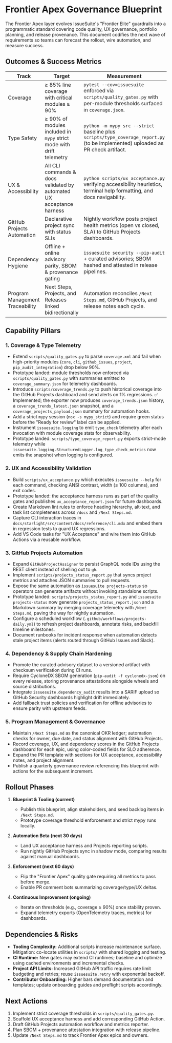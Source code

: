 # Frontier Apex Governance Blueprint

The Frontier Apex layer evolves IssueSuite's "Frontier Elite" guardrails into a
programmatic standard covering code quality, UX governance, portfolio planning,
and release provenance. This document codifies the next wave of requirements so
teams can forecast the rollout, wire automation, and measure success.

## Outcomes & Success Metrics

| Track | Target | Measurement |
| ----- | ------ | ----------- |
| Coverage | ≥ 85% line coverage with critical modules ≥ 90% | `pytest --cov=issuesuite` enforced via `scripts/quality_gates.py` with per-module thresholds surfaced in `coverage.json`. |
| Type Safety | ≥ 90% of modules included in `mypy` strict mode with drift telemetry | `python -m mypy src --strict` baseline plus `scripts/type_coverage_report.py` (to be implemented) uploaded as PR check artifact. |
| UX & Accessibility | All CLI commands & docs validated by automated UX acceptance harness | `python scripts/ux_acceptance.py` verifying accessibility heuristics, terminal help formatting, and docs navigability. |
| GitHub Projects Automation | Declarative project sync with status SLIs | Nightly workflow posts project health metrics (open vs closed, SLA) to GitHub Projects dashboards. |
| Dependency Hygiene | Offline + online advisory parity, SBOM & provenance gating | `issuesuite security --pip-audit` + curated advisories; SBOM hashed and attested in release pipelines. |
| Program Management Traceability | Next Steps, Projects, and Releases linked bidirectionally | Automation reconciles `/Next Steps.md`, GitHub Projects, and release notes each cycle. |

## Capability Pillars

### 1. Coverage & Type Telemetry

- Extend `scripts/quality_gates.py` to parse `coverage.xml` and fail when
  high-priority modules (`core`, `cli`, `github_issues`, `project`,
  `pip_audit_integration`) drop below 90%.
- Prototype landed: module thresholds now enforced via
  `scripts/quality_gates.py` with summaries emitted to
  `coverage_summary.json` for telemetry dashboards.
- Introduce `scripts/coverage_trends.py` to push historical coverage into the
  GitHub Projects dashboard and send alerts on 1% regressions. ✅ Implemented;
  the exporter now produces `coverage_trends.json` history, a
  `coverage_trends_latest.json` snapshot, and a `coverage_projects_payload.json`
  summary for automation hooks.
- Add a strict `mypy` session (`nox -s mypy_strict`) and require green status
  before the "Ready for review" label can be applied.
- Instrument `issuesuite.logging` to emit `type_check` telemetry after each
  invocation with module coverage stats for observability.
- Prototype landed: `scripts/type_coverage_report.py` exports strict-mode
  telemetry while `issuesuite.logging.StructuredLogger.log_type_check_metrics`
  now emits the snapshot when logging is configured.

### 2. UX and Accessibility Validation

- Build `scripts/ux_acceptance.py` which executes `issuesuite --help` for each
  command, checking ANSI contrast, width (≤ 100 columns), and exit codes.
- Prototype landed: the acceptance harness runs as part of the quality gates
  and publishes `ux_acceptance_report.json` for future dashboards.
- Create Markdown lint rules to enforce heading hierarchy, alt-text, and task
  list completeness across `/docs` and `/Next Steps.md`.
- Capture CLI interaction traces in `docs/starlight/src/content/docs/reference/cli.mdx` and embed them in
  regression tests to guard UX regressions.
- Add VS Code tasks for "UX Acceptance" and wire them into GitHub Actions via a
  reusable workflow.

### 3. GitHub Projects Automation

- Expand `GitHubProjectAssigner` to persist GraphQL node IDs using the REST
  client instead of shelling out to `gh`.
- Implement `scripts/projects_status_report.py` that syncs project metrics and
  attaches JSON summaries to pull requests.
- Expose the same automation as `issuesuite projects-status` so operators can
  generate artifacts without invoking standalone scripts.
- Prototype landed: `scripts/projects_status_report.py` and `issuesuite
  projects-status` now generate `projects_status_report.json` and a Markdown
  summary by merging coverage telemetry with `/Next Steps.md`, paving the way
  for nightly automation.
- Configure a scheduled workflow (`.github/workflows/projects-daily.yml`) to
  refresh project dashboards, annotate risks, and backfill timeline milestones.
- Document runbooks for incident response when automation detects stale project
  items (alerts routed through GitHub Issues and Slack).

### 4. Dependency & Supply Chain Hardening

- Promote the curated advisory dataset to a versioned artifact with checksum
  verification during CI runs.
- Require CycloneDX SBOM generation (`pip-audit -f cyclonedx-json`) on every
  release, storing provenance attestations alongside wheels and source
  distributions.
- Integrate `issuesuite.dependency_audit` results into a SARIF upload so
  GitHub Security dashboards highlight drift immediately.
- Add fallback trust policies and verification for offline advisories to ensure
  parity with upstream feeds.

### 5. Program Management & Governance

- Maintain `/Next Steps.md` as the canonical OKR ledger; automation checks for
  owner, due date, and status alignment with GitHub Projects.
- Record coverage, UX, and dependency scores in the GitHub Projects dashboard
  for each epic, using color-coded fields for SLO adherence.
- Expand the PR template with sections for UX acceptance, accessibility notes,
  and project alignment.
- Publish a quarterly governance review referencing this blueprint with actions
  for the subsequent increment.

## Rollout Phases

1. **Blueprint & Tooling (current)**
   - Publish this blueprint, align stakeholders, and seed backlog items in
     `/Next Steps.md`.
   - Prototype coverage threshold enforcement and strict mypy runs locally.

2. **Automation Beta (next 30 days)**
   - Land UX acceptance harness and Projects reporting scripts.
   - Run nightly GitHub Projects sync in shadow mode, comparing results against
     manual dashboards.

3. **Enforcement (next 60 days)**
   - Flip the "Frontier Apex" quality gate requiring all metrics to pass before
     merge.
   - Enable PR comment bots summarizing coverage/type/UX deltas.

4. **Continuous Improvement (ongoing)**
   - Iterate on thresholds (e.g., coverage ≥ 90%) once stability proven.
   - Expand telemetry exports (OpenTelemetry traces, metrics) for dashboards.

## Dependencies & Risks

- **Tooling Complexity:** Additional scripts increase maintenance surface.
  Mitigation: co-locate utilities in `scripts/` with shared logging and testing.
- **CI Runtime:** New gates may extend CI runtimes; baseline and optimize using
  cached environments and incremental checks.
- **Project API Limits:** Increased GitHub API traffic requires rate limit
  budgeting and retries; reuse `issuesuite.retry` with exponential backoff.
- **Contributor Onboarding:** Higher bars demand documentation and templates;
  update onboarding guides and preflight scripts accordingly.

## Next Actions

1. Implement strict coverage thresholds in `scripts/quality_gates.py`.
2. Scaffold UX acceptance harness and add corresponding GitHub Action.
3. Draft GitHub Projects automation workflow and metrics reporter.
4. Plan SBOM + provenance attestation integration with release pipeline.
5. Update `/Next Steps.md` to track Frontier Apex epics and owners.
